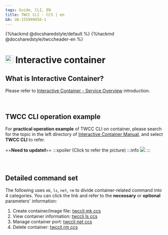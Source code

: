 ```yaml
---
tags: Guide, CLI, EN
title: TWCC CLI - CCS | en
GA: UA-155999456-1
---
```


{%hackmd @docsharedstyle/default %}
{%hackmd @docsharedstyle/twccheader-en %}

# <img class="icon" src="https://cos.twcc.ai/SYS-MANUAL/uploads/upload_0b81080da8a39866cd1e0aa0471e9552.png" width="25" height="25"> Interactive container

## What is Interactive Container?

Please refer to [Interactive Container - Service Overview](https://man.twcc.ai/@twccdocs/doc-ccs-main-zh/%2F%40twccdocs%2Fccs-overview-zh) introduction.

<br>

## TWCC CLI operation example

For  **practical operation example** of TWCC CLI on container, please search for the topic in the left directory of [Interactive Container Manual](https://man.twcc.ai/@twccdocs/doc-ccs-main-zh), and select **TWCC CLI** to refer.

==**Need to update:exclamation:**==
:::spoiler (Click to refer the picture)
:::info
![](https://cos.twcc.ai/SYS-MANUAL/uploads/upload_640f9ceb37be49d0a028f5d192bdcb62.png)
:::

<br>

## Detailed command set

The following uses `mk`, `ls`, `net`, `rm` to divide container-related command into 4 categories. You can click the link and refer to the **necessary** or **optional** parameters' information:

1. Create container/image file: [twccli mk ccs](https://man.twcc.ai/@twccdocs/concept-cli-mk-ccs-en)
2. View container information: [twccli ls ccs](https://man.twcc.ai/@twccdocs/concept-cli-ls-ccs-en)
3. Manage container port: [twccli net ccs](https://man.twcc.ai/@twccdocs/concept-cli-net-ccs-en)
4. Delete container: [twccli rm ccs](https://man.twcc.ai/@twccdocs/concept-cli-rm-ccs-en)

